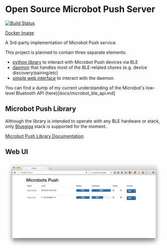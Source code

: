# Open Source Microbot Push Server

[![Build Status](https://travis-ci.org/VRGhost/PyPush.svg?branch=master)](https://travis-ci.org/VRGhost/PyPush)

[Docker Image](https://hub.docker.com/r/vrghost/pypush/)

A 3rd-party implementation of Microbot Push service.

This project is planned to contain three separate elements:
  * [python library](#microbot-push-library) to interact with Microbot Push devices via BLE
  * [daemon](#microbot-push-daemon) that handles most of the BLE-related chores (e.g. device discovery/pairing/etc)
  * [simple web interface](#web-ui) to interact with the daemon

You can find a dump of my current understanding of the Microbot's low-level Bluetooth API (here)[docs/microbot_ble_api.md]

## Microbot Push Library

Although the library is intended to operate with any BLE hardware or stack, only [Bluegiga](https://www.silabs.com/products/wireless/bluetooth/bluetooth-smart-modules/Pages/bled112-bluetooth-smart-dongle.aspx) stack is supported for the moment.

[Microbot Push Library Documentation](docs/PyPush_lib.md)

## Web UI

![UI Screenshot](./docs/img/web_ui_1.png)
